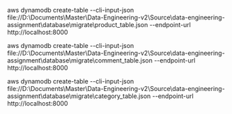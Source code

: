 aws dynamodb create-table --cli-input-json file://D:\Documents\Master\Data-Engineering-v2\Source\data-engineering-assignment\database\migrate\product_table.json  --endpoint-url http://localhost:8000

aws dynamodb create-table --cli-input-json file://D:\Documents\Master\Data-Engineering-v2\Source\data-engineering-assignment\database\migrate\comment_table.json  --endpoint-url http://localhost:8000

aws dynamodb create-table --cli-input-json file://D:\Documents\Master\Data-Engineering-v2\Source\data-engineering-assignment\database\migrate\category_table.json  --endpoint-url http://localhost:8000
